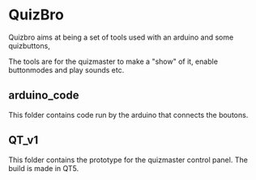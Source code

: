 # QuizBro
Quizbro aims at being a set of tools used with an arduino and some quizbuttons,

The tools are for the quizmaster to make a "show" of it, enable buttonmodes and play sounds etc.

## arduino_code
This folder contains code run by the arduino that connects the boutons.

## QT_v1
This folder contains the prototype for the quizmaster control panel. The build is made in QT5.